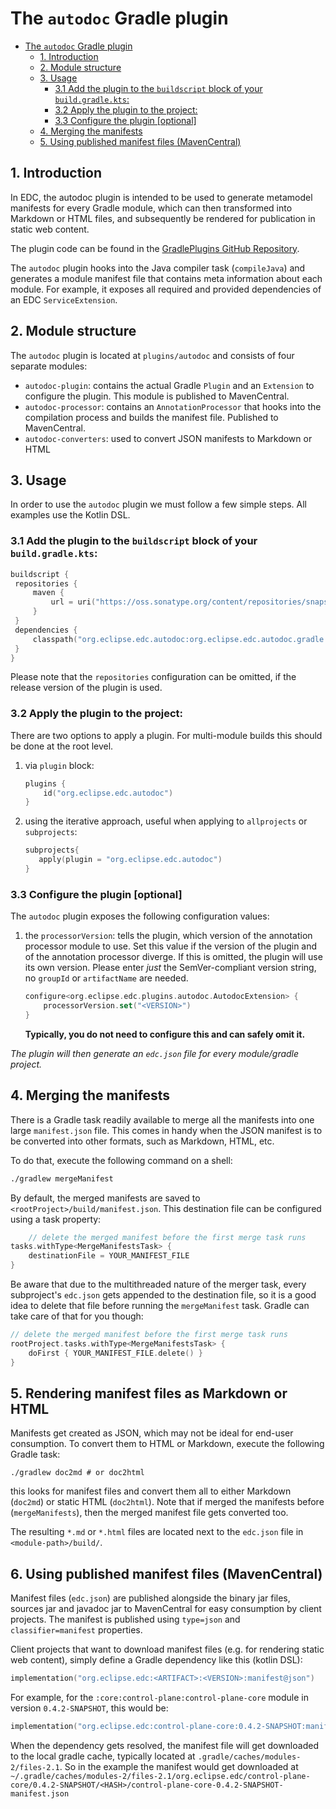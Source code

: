 # The `autodoc` Gradle plugin

<!-- TOC -->
* [The `autodoc` Gradle plugin](#the-autodoc-gradle-plugin)
  * [1. Introduction](#1-introduction)
  * [2. Module structure](#2-module-structure)
  * [3. Usage](#3-usage)
    * [3.1 Add the plugin to the `buildscript` block of your `build.gradle.kts`:](#31-add-the-plugin-to-the-buildscript-block-of-your-buildgradlekts)
    * [3.2 Apply the plugin to the project:](#32-apply-the-plugin-to-the-project)
    * [3.3 Configure the plugin [optional]](#33-configure-the-plugin-optional)
  * [4. Merging the manifests](#4-merging-the-manifests)
  * [5. Using published manifest files (MavenCentral)](#5-using-published-manifest-files-mavencentral)
<!-- TOC -->

## 1. Introduction

In EDC, the autodoc plugin is intended to be used to generate metamodel manifests for every Gradle module, which can
then transformed into Markdown or HTML files, and subsequently be rendered for publication in static web content.

The plugin code can be found in the [GradlePlugins GitHub Repository](https://github.com/eclipse-edc/GradlePlugins).

The `autodoc` plugin hooks into the Java compiler task (`compileJava`) and generates a module manifest file that
contains meta information about each module. For example, it exposes all required and provided dependencies of an EDC
`ServiceExtension`.

## 2. Module structure

The `autodoc` plugin is located at `plugins/autodoc` and consists of four separate modules:

- `autodoc-plugin`: contains the actual Gradle `Plugin` and an `Extension` to configure the plugin. This module is
  published to MavenCentral.
- `autodoc-processor`: contains an `AnnotationProcessor` that hooks into the compilation process and builds the manifest
  file. Published to MavenCentral.
- `autodoc-converters`: used to convert JSON manifests to Markdown or HTML

## 3. Usage

In order to use the `autodoc` plugin we must follow a few simple steps. All examples use the Kotlin DSL.

### 3.1 Add the plugin to the `buildscript` block of your `build.gradle.kts`:

   ```kotlin
   buildscript {
    repositories {
        maven {
            url = uri("https://oss.sonatype.org/content/repositories/snapshots/")
        }
    }
    dependencies {
        classpath("org.eclipse.edc.autodoc:org.eclipse.edc.autodoc.gradle.plugin:<VERSION>>")
    }
}
   ```

Please note that the `repositories` configuration can be omitted, if the release version of the plugin is used.

### 3.2 Apply the plugin to the project:

There are two options to apply a plugin. For multi-module builds this should be done at the root level.

1. via `plugin` block:
   ```kotlin
   plugins {
       id("org.eclipse.edc.autodoc")
   }
   ```
2. using the iterative approach, useful when applying to `allprojects` or `subprojects`:
   ```kotlin
   subprojects{
      apply(plugin = "org.eclipse.edc.autodoc")
   }
   ```

### 3.3 Configure the plugin [optional]

The `autodoc` plugin exposes the following configuration values:

1. the `processorVersion`: tells the plugin, which version of the annotation processor module to use. Set this value if
   the version of the plugin and of the annotation processor diverge. If this is omitted, the plugin will use its own
   version. Please enter _just_ the SemVer-compliant version string, no `groupId` or `artifactName` are needed.
   ```kotlin
   configure<org.eclipse.edc.plugins.autodoc.AutodocExtension> {
       processorVersion.set("<VERSION>")
   }
   ```
   **Typically, you do not need to configure this and can safely omit it.**

_The plugin will then generate an `edc.json` file for every module/gradle project._

## 4. Merging the manifests

There is a Gradle task readily available to merge all the manifests into one large `manifest.json` file. This comes in
handy when the JSON manifest is to be converted into other formats, such as Markdown, HTML, etc.

To do that, execute the following command on a shell:

```bash
./gradlew mergeManifest
```

By default, the merged manifests are saved to `<rootProject>/build/manifest.json`. This destination file can be
configured using a task property:

```kotlin
    // delete the merged manifest before the first merge task runs
tasks.withType<MergeManifestsTask> {
    destinationFile = YOUR_MANIFEST_FILE
}
```

Be aware that due to the multithreaded nature of the merger task, every subproject's `edc.json` gets appended to the
destination file, so it is a good idea to delete that file before running the `mergeManifest` task. Gradle can take care
of that for you though:

```kotlin
// delete the merged manifest before the first merge task runs
rootProject.tasks.withType<MergeManifestsTask> {
    doFirst { YOUR_MANIFEST_FILE.delete() }
}
```

## 5. Rendering manifest files as Markdown or HTML

Manifests get created as JSON, which may not be ideal for end-user consumption. To convert them to HTML or Markdown,
execute the following Gradle task:  

```shell
./gradlew doc2md # or doc2html
```

this looks for manifest files and convert them all to either Markdown (`doc2md`) or static HTML (`doc2html`). Note that
if merged the manifests before (`mergeManifests`), then the merged manifest file gets converted too.

The resulting `*.md` or `*.html` files are located next to the `edc.json` file in `<module-path>/build/`.

## 6. Using published manifest files (MavenCentral)

Manifest files (`edc.json`) are published alongside the binary jar files, sources jar and javadoc jar to MavenCentral
for easy consumption by client projects. The manifest is published using `type=json` and `classifier=manifest`
properties. 

Client projects that want to download manifest files (e.g. for rendering static web content), simply define a Gradle
dependency like this (kotlin DSL):

```kotlin
implementation("org.eclipse.edc:<ARTIFACT>:<VERSION>:manifest@json")
```

For example, for the `:core:control-plane:control-plane-core` module in version `0.4.2-SNAPSHOT`, this would be:

```kotlin
implementation("org.eclipse.edc:control-plane-core:0.4.2-SNAPSHOT:manifest@json")
```

When the dependency gets resolved, the manifest file will get downloaded to the local gradle cache, typically located at
`.gradle/caches/modules-2/files-2.1`. So in the example the manifest would get downloaded at
`~/.gradle/caches/modules-2/files-2.1/org.eclipse.edc/control-plane-core/0.4.2-SNAPSHOT/<HASH>/control-plane-core-0.4.2-SNAPSHOT-manifest.json`

